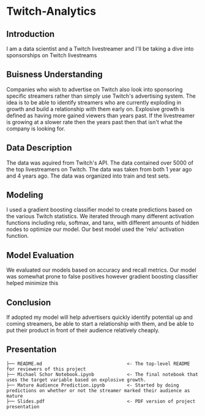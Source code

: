 # Twitch-Analytics
## Introduction
I am a data scientist and a Twitch livestreamer and I'll be taking a dive into sponsorships on Twitch livestreams

## Buisness Understanding
Companies who wish to advertise on Twitch also look into sponsoring specific streamers rather than simply use Twitch's advertising system. The idea is to be able to identify streamers who are currently exploding in growth and build a relationship with them early on. Explosive growth is defined as having more gained viewers than years past. If the livestreamer is growing at a slower rate then the years past then that isn't what the company is looking for.

## Data Description
The data was aquired from Twitch's API. The data contained over 5000 of the top livestreamers on Twitch. The data was taken from both 1 year ago and 4 years ago.
The data was organized into train and test sets.

## Modeling
I used a gradient boosting classifier model to create predictions based on the various Twitch statistics. We iterated through many different activation functions including relu, softmax, and tanx, with different amounts of hidden nodes to optimize our model. Our best model used the 'relu' activation function.

## Model Evaluation
We evaluated our models based on accuracy and recall metrics.
Our model was somewhat prone to false positives however gradient boosting classifier helped minimize this

## Conclusion
If adopted my model will help advertisers quickly identify potential up and coming streamers, be able to start a relationship with them, and be able to put their product in front of their audience relatively cheaply.

## Presentation


```
├── README.md                               <- The top-level README for reviewers of this project
├── Michael Schor Notebook.ipynb            <- The final notebook that uses the target variable based on explosive growth.
├── Mature Audience Prediction.ipynb        <- Started by doing predictions on whether or not the streamer marked their audience as mature
├── Slides.pdf                              <- PDF version of project presentation
```  
